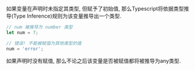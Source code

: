 如果变量在声明时未指定其类型, 但赋予了初始值, 那么Typescript将依据类型推导(Type Inference)规则为该变量推导出一个类型.

```js
// num 被推导为 number 类型
let num = 7;

// 错误! 不能被赋值为其他类型的值
num = 'error';
```

如果声明时没有赋值, 那么不论之后该变量是否被赋值都将被推导为any类型.